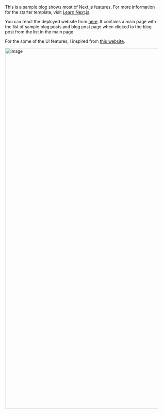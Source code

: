 This is a sample blog shows most of Next.js features. For more information for the starter template, visit [Learn Next.js](https://nextjs.org/learn).

You can react the deployed website from [here](https://nextjs-image-gallery-starter-pgut.vercel.app/). It contains a main page with the list of sample blog posts and blog post page when clicked to the blog post from the list in the main page. 

For the some of the UI features, I inspired from [this website](https://reactjsexample.com/next-js-blog-template-that-uses-notion-as-cms/).

<img width="1191" alt="image" src="https://github.com/mehmetakifakkus/nextjs-sample-blog/assets/20241799/72dfa5c0-2d8f-4678-bebe-ae0a0d606b69">
